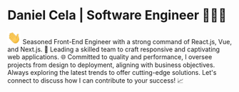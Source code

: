 # Daniel Cela | Software Engineer 👨🏻‍💻

<img src="https://raw.githubusercontent.com/promathieuthiry/promathieuthiry/master/wave.gif" width="30px">  Seasoned Front-End Engineer with a strong command of React.js, Vue, and Next.js. 🚀 Leading a skilled team to craft responsive and captivating web applications. 🌐 Committed to quality and performance, I oversee projects from design to deployment, aligning with business objectives. Always exploring the latest trends to offer cutting-edge solutions. Let's connect to discuss how I can contribute to your success! 📈
